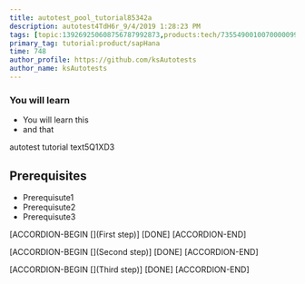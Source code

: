```yaml
---
title: autotest_pool_tutorial85342a
description: autotest4TdH6r_9/4/2019 1:28:23 PM
tags: [topic:139269250608756787992873,products:tech/73554900100700000996,tutorial:experience/advanced]
primary_tag: tutorial:product/sapHana
time: 748
author_profile: https://github.com/ksAutotests
author_name: ksAutotests
---
```

### You will learn
- You will learn this
- and that

autotest tutorial text5Q1XD3

## Prerequisites
- Prerequisute1
- Prerequisute2
- Prerequisute3

[ACCORDION-BEGIN [](First step)]
[DONE]
[ACCORDION-END]

[ACCORDION-BEGIN [](Second step)]
[DONE]
[ACCORDION-END]

[ACCORDION-BEGIN [](Third step)]
[DONE]
[ACCORDION-END]

